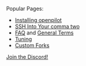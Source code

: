 Popular Pages:
- [Installing openpilot](https://github.com/commaai/openpilot/wiki/Installing-openpilot)
- [SSH Into Your comma two](https://github.com/commaai/openpilot/wiki/SSH)
- [FAQ](https://github.com/commaai/openpilot/wiki/FAQ) and [General Terms](https://github.com/commaai/openpilot/wiki/General-Terms)
- [Tuning](https://github.com/commaai/openpilot/wiki/Tuning)
- [Custom Forks](https://github.com/commaai/openpilot/wiki/Forks)

[Join the Discord!](https://discord.comma.ai/)